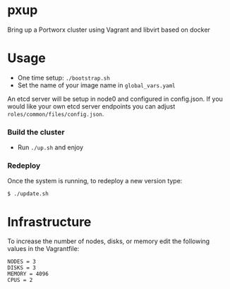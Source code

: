 # pxup

Bring up a Portworx cluster using Vagrant and libvirt based on docker

# Usage

* One time setup: `./bootstrap.sh`
* Set the name of your image name in `global_vars.yaml` 

An etcd server will be setup in node0 and configured in config.json. If you would like your
own etcd server endpoints you can adjust `roles/common/files/config.json`.

### Build the cluster

* Run `./up.sh` and enjoy

### Redeploy

Once the system is running, to redeploy a new version type:

```
$ ./update.sh
```

# Infrastructure

To increase the number of nodes, disks, or memory edit the following values
in the Vagrantfile:

```
NODES = 3
DISKS = 3
MEMORY = 4096
CPUS = 2
```

